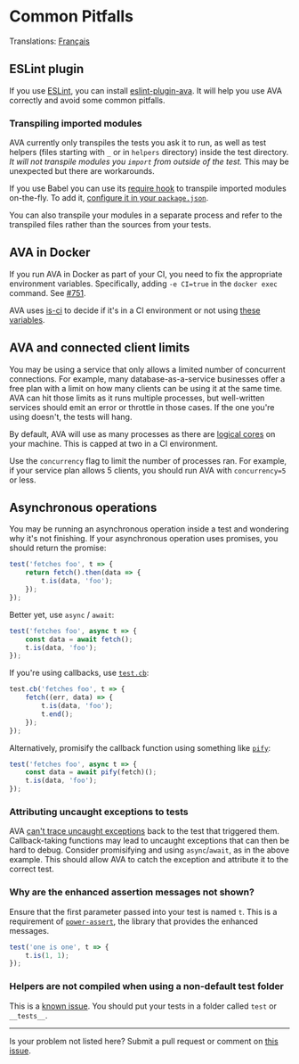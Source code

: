 # Common Pitfalls

Translations: [Français](https://github.com/avajs/ava-docs/blob/master/fr_FR/docs/08-common-pitfalls.md)

## ESLint plugin

If you use [ESLint](http://eslint.org/), you can install [eslint-plugin-ava](https://github.com/avajs/eslint-plugin-ava). It will help you use AVA correctly and avoid some common pitfalls.

### Transpiling imported modules

AVA currently only transpiles the tests you ask it to run, as well as test helpers (files starting with `_` or in `helpers` directory) inside the test directory. *It will not transpile modules you `import` from outside of the test.* This may be unexpected but there are workarounds.

If you use Babel you can use its [require hook](https://babeljs.io/docs/usage/require/) to transpile imported modules on-the-fly. To add it, [configure it in your `package.json`](./06-configuration.md).

You can also transpile your modules in a separate process and refer to the transpiled files rather than the sources from your tests.

## AVA in Docker

If you run AVA in Docker as part of your CI, you need to fix the appropriate environment variables. Specifically, adding `-e CI=true` in the `docker exec` command. See [#751](https://github.com/avajs/ava/issues/751).

AVA uses [is-ci](https://github.com/watson/is-ci) to decide if it's in a CI environment or not using [these variables](https://github.com/watson/ci-info/blob/master/index.js).

## AVA and connected client limits

You may be using a service that only allows a limited number of concurrent connections. For example, many database-as-a-service businesses offer a free plan with a limit on how many clients can be using it at the same time. AVA can hit those limits as it runs multiple processes, but well-written services should emit an error or throttle in those cases. If the one you're using doesn't, the tests will hang.

By default, AVA will use as many processes as there are [logical cores](https://superuser.com/questions/1105654/logical-vs-physical-cpu-performance) on your machine. This is capped at two in a CI environment.

Use the `concurrency` flag to limit the number of processes ran. For example, if your service plan allows 5 clients, you should run AVA with `concurrency=5` or less.

## Asynchronous operations

You may be running an asynchronous operation inside a test and wondering why it's not finishing. If your asynchronous operation uses promises, you should return the promise:

```js
test('fetches foo', t => {
	return fetch().then(data => {
		t.is(data, 'foo');
	});
});
```

Better yet, use `async` / `await`:

```js
test('fetches foo', async t => {
	const data = await fetch();
	t.is(data, 'foo');
});
```

If you're using callbacks, use [`test.cb`](./01-writing-tests.md#callback-support):

```js
test.cb('fetches foo', t => {
	fetch((err, data) => {
		t.is(data, 'foo');
		t.end();
	});
});
```

Alternatively, promisify the callback function using something like [`pify`](https://github.com/sindresorhus/pify):

```js
test('fetches foo', async t => {
	const data = await pify(fetch)();
	t.is(data, 'foo');
});
```

### Attributing uncaught exceptions to tests

AVA [can't trace uncaught exceptions](https://github.com/avajs/ava/issues/214) back to the test that triggered them. Callback-taking functions may lead to uncaught exceptions that can then be hard to debug. Consider promisifying and using `async`/`await`, as in the above example. This should allow AVA to catch the exception and attribute it to the correct test.

### Why are the enhanced assertion messages not shown?

Ensure that the first parameter passed into your test is named `t`. This is a requirement of [`power-assert`](https://github.com/power-assert-js/power-assert), the library that provides the enhanced messages.

```js
test('one is one', t => {
	t.is(1, 1);
});
```

### Helpers are not compiled when using a non-default test folder

This is a [known issue](https://github.com/avajs/ava/issues/1319). You should put your tests in a folder called `test` or `__tests__`.

---

Is your problem not listed here? Submit a pull request or comment on [this issue](https://github.com/avajs/ava/issues/404).
